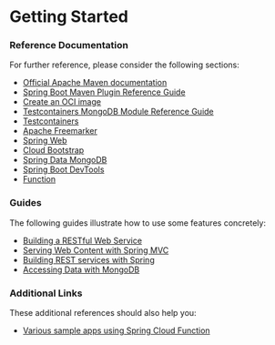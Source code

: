 # Getting Started

### Reference Documentation

For further reference, please consider the following sections:

* [Official Apache Maven documentation](https://maven.apache.org/guides/index.html)
* [Spring Boot Maven Plugin Reference Guide](https://docs.spring.io/spring-boot/docs/2.5.0-M1/maven-plugin/reference/html/)
* [Create an OCI image](https://docs.spring.io/spring-boot/docs/2.5.0-M1/maven-plugin/reference/html/#build-image)
* [Testcontainers MongoDB Module Reference Guide](https://www.testcontainers.org/modules/databases/mongodb/)
* [Testcontainers](https://www.testcontainers.org/)
* [Apache Freemarker](https://docs.spring.io/spring-boot/docs/2.4.2/reference/htmlsingle/#boot-features-spring-mvc-template-engines)
* [Spring Web](https://docs.spring.io/spring-boot/docs/2.4.2/reference/htmlsingle/#boot-features-developing-web-applications)
* [Cloud Bootstrap](https://spring.io/projects/spring-cloud-commons)
* [Spring Data MongoDB](https://docs.spring.io/spring-boot/docs/2.4.2/reference/htmlsingle/#boot-features-mongodb)
* [Spring Boot DevTools](https://docs.spring.io/spring-boot/docs/2.4.2/reference/htmlsingle/#using-boot-devtools)
* [Function](https://cloud.spring.io/spring-cloud-function/)

### Guides

The following guides illustrate how to use some features concretely:

* [Building a RESTful Web Service](https://spring.io/guides/gs/rest-service/)
* [Serving Web Content with Spring MVC](https://spring.io/guides/gs/serving-web-content/)
* [Building REST services with Spring](https://spring.io/guides/tutorials/bookmarks/)
* [Accessing Data with MongoDB](https://spring.io/guides/gs/accessing-data-mongodb/)

### Additional Links

These additional references should also help you:

* [Various sample apps using Spring Cloud Function](https://github.com/spring-cloud/spring-cloud-function/tree/master/spring-cloud-function-samples)

